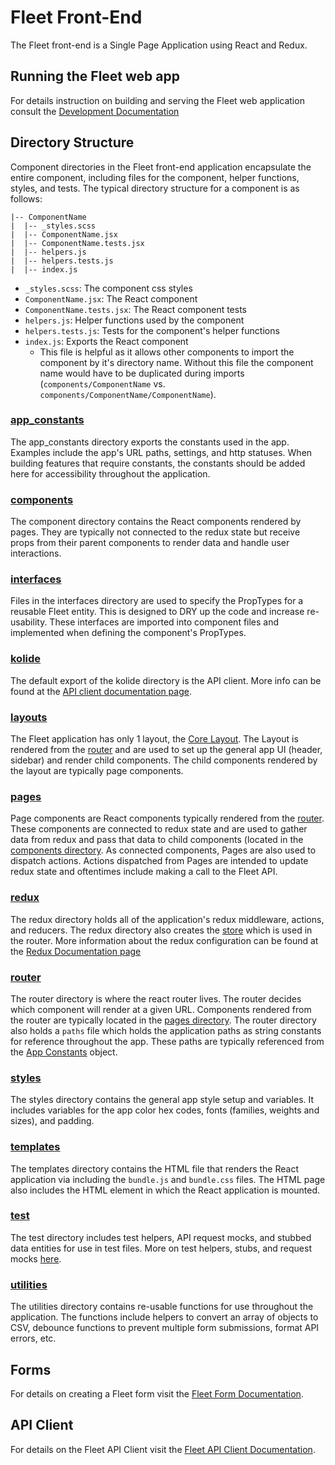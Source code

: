 # Fleet Front-End

The Fleet front-end is a Single Page Application using React and Redux.

## Running the Fleet web app

For details instruction on building and serving the Fleet web application
consult the [Development Documentation](../development/README.md)

## Directory Structure

Component directories in the Fleet front-end application encapsulate the entire
component, including files for the component, helper functions, styles, and tests. The
typical directory structure for a component is as follows:

```
|-- ComponentName
|  |-- _styles.scss
|  |-- ComponentName.jsx
|  |-- ComponentName.tests.jsx
|  |-- helpers.js
|  |-- helpers.tests.js
|  |-- index.js
```

* `_styles.scss`: The component css styles
* `ComponentName.jsx`: The React component
* `ComponentName.tests.jsx`: The React component tests
* `helpers.js`: Helper functions used by the component
* `helpers.tests.js`: Tests for the component's helper functions
* `index.js`: Exports the React component
  * This file is helpful as it allows other components to import the component
    by it's directory name. Without this file the component name would have to
be duplicated during imports (`components/ComponentName` vs. `components/ComponentName/ComponentName`).

### [app_constants](./app_constants)

The app_constants directory exports the constants used in the app. Examples
include the app's URL paths, settings, and http statuses. When building features
that require constants, the constants should be added here for accessibility
throughout the application.

### [components](./components)
The component directory contains the React components rendered by pages. They
are typically not connected to the redux state but receive props from their
parent components to render data and handle user interactions.

### [interfaces](./interfaces)

Files in the interfaces directory are used to specify the PropTypes for a reusable Fleet
entity. This is designed to DRY up the code and increase re-usability. These
interfaces are imported into component files and implemented when defining the
component's PropTypes.

### [kolide](./kolide)

The default export of the kolide directory is the API client. More info can be
found at the [API client documentation page](./kolide/README.md).

### [layouts](https://github.com/kolide/kolide/tree/master/frontend/layouts)

The Fleet application has only 1 layout, the [Core Layout](./layouts/CoreLayout/CoreLayout.jsx).
The Layout is rendered from the [router](./router/index.jsx) and are used to set up the general app UI (header, sidebar) and render child components.
The child components rendered by the layout are typically page components.

### [pages](./pages)

Page components are React components typically rendered from the [router](./router).
These components are connected to redux state and are used to gather data from
redux and pass that data to child components (located in the [components
directory](./components). As
connected components, Pages are also used to dispatch actions. Actions
dispatched from Pages are intended to update redux state and oftentimes include
making a call to the Fleet API.

### [redux](./redux)

The redux directory holds all of the application's redux middleware, actions,
and reducers. The redux directory also creates the [store](./redux/store.js) which is used in the router.
More information about the redux configuration can be found at the [Redux
Documentation page](./redux/README.md)

### [router](./router)

The router directory is where the react router lives. The router decides which
component will render at a given URL. Components rendered from the router are
typically located in the [pages directory](./pages). The router directory also holds a `paths`
file which holds the application paths as string constants for reference
throughout the app. These paths are typically referenced from the [App
Constants](./app_constants) object.

### [styles](./styles)

The styles directory contains the general app style setup and variables. It
includes variables for the app color hex codes, fonts (families, weights and sizes), and padding.

### [templates](./templates)

The templates directory contains the HTML file that renders the React application via including the `bundle.js`
 and `bundle.css` files. The HTML page also includes the HTML element in which the React application is mounted.

### [test](./test)

The test directory includes test helpers, API request mocks, and stubbed data entities for use in test files.
More on test helpers, stubs, and request mocks [here](./test/README.md).

### [utilities](./utilities)

The utilities directory contains re-usable functions for use throughout the
application. The functions include helpers to convert an array of objects to
CSV, debounce functions to prevent multiple form submissions, format API errors,
etc.

## Forms

For details on creating a Fleet form visit the [Fleet Form Documentation](./components/forms/README.md).

## API Client

For details on the Fleet API Client visit the [Fleet API Client Documentation](./kolide/README.md).
